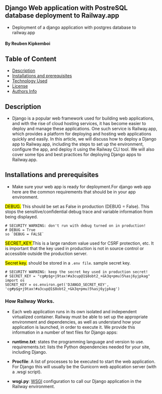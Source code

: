 ## Django Web application with PostreSQL database deployment to  Railway.app
- Deployment of a django application with postgres database to railway.app

#### By Reuben Kipkemboi

## Table of Content

+ [Description](#description)
+ [Installations and prerequisites](#installations-and-prerequisites)
+ [Technology Used](#technologies-used)
+ [License](#license)
+ [Authors Info](#authors-info)

## Description
- Django is a popular web framework used for building web applications, and with the rise of cloud hosting services, it has become easier to deploy and manage these applications. One such service is Railway.app, which provides a platform for deploying and hosting web applications quickly and easily. In this article, we will discuss how to deploy a Django app to Railway.app, including the steps to set up the environment, configure the app, and deploy it using the Railway CLI tool. We will also cover some tips and best practices for deploying Django apps to Railway.app.

## Installations and prerequisites
- Make sure your web app is ready for deployment.For django web app here are the common requirements that should be in your app environment.


 <mark>DEBUG.</mark> This should be set as False in production (DEBUG = False). This stops the sensitive/confidential debug trace and variable information from being displayed.
 ```
 # SECURITY WARNING: don't run with debug turned on in production!
# DEBUG = True
so `DEBUG = FALSE`

 ```

<mark>SECRET_KEY.</mark>This is a large random value used for CSRF protection, etc. It is important that the key used in production is not in source control or accessible outside the production server. 

<mark>Secret key.</mark> should be stored in a `.env file`.
sample secret key.

```
# SECURITY WARNING: keep the secret key used in production secret!
# SECRET_KEY = "cg#p$g+j9tax!#a3cup@1$8obt2_+&k3q+pmu)5%asj6yjpkag"
import os
SECRET_KEY = os.environ.get('DJANGO_SECRET_KEY', 'cg#p$g+j9tax!#a3cup@1$8obt2_+&k3q+pmu)5%asj6yjpkag')

```


### How Railway Works.


- Each web application runs in its own isolated and independent virtualized container. Railway must be able to set up the appropriate environment and dependencies, as well as understand how your application is launched, in order to execute it. We provide this information in a number of text files for Django apps:

- **runtime.txt**: states the programming language and version to use.
requirements.txt: lists the Python dependencies needed for your site, including Django.
- **Procfile**: A list of processes to be executed to start the web application. For Django this will usually be the Gunicorn web application server (with a .wsgi script).
- **wsgi.py**: [WSGI](https://wsgi.readthedocs.io/en/latest/what.html) configuration to call our Django application in the Railway environment.

